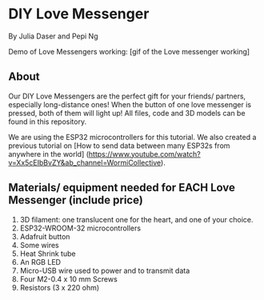 # DIY Love Messenger
By Julia Daser and Pepi Ng

Demo of Love Messengers working:
[gif of the Love messenger working]

## About 
Our DIY Love Messengers are the perfect gift for your friends/ partners, especially long-distance ones! When the button of one love messenger is pressed, both of them will light up! All files, code and 3D models can be found in this repository.

We are using the ESP32 microcontrollers for this tutorial. We also created a previous tutorial on [How to send data between many ESP32s from anywhere in the world] (https://www.youtube.com/watch?v=Xx5cEIbBvZY&ab_channel=WormiCollective).

## Materials/ equipment needed for EACH Love Messenger (include price) 
1. 3D filament: one translucent one for the heart, and one of your choice.
2. ESP32-WROOM-32 microcontrollers
3. Adafruit button
4. Some wires
5. Heat Shrink tube
6. An RGB LED
7. Micro-USB wire used to power and to transmit data
8. Four M2-0.4 x 10 mm Screws
9. Resistors (3 x 220 ohm)

